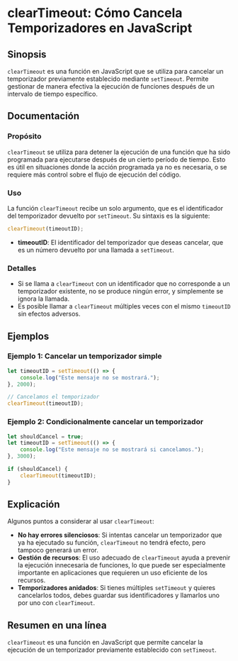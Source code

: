 <!--
Meta Description: # clearTimeout: Cómo Cancela Temporizadores en JavaScript ## Sinopsis `clearTimeout` es una función en JavaScript que se utiliza para cancelar un temp...
Meta Keywords: cleartimeout, que, temporizador, settimeout, timeoutid
-->

# clearTimeout: Cómo Cancela Temporizadores en JavaScript

## Sinopsis
`clearTimeout` es una función en JavaScript que se utiliza para cancelar un temporizador previamente establecido mediante `setTimeout`. Permite gestionar de manera efectiva la ejecución de funciones después de un intervalo de tiempo específico.

## Documentación

### Propósito
`clearTimeout` se utiliza para detener la ejecución de una función que ha sido programada para ejecutarse después de un cierto período de tiempo. Esto es útil en situaciones donde la acción programada ya no es necesaria, o se requiere más control sobre el flujo de ejecución del código.

### Uso
La función `clearTimeout` recibe un solo argumento, que es el identificador del temporizador devuelto por `setTimeout`. Su sintaxis es la siguiente:

```javascript
clearTimeout(timeoutID);
```

- **timeoutID**: El identificador del temporizador que deseas cancelar, que es un número devuelto por una llamada a `setTimeout`.

### Detalles
- Si se llama a `clearTimeout` con un identificador que no corresponde a un temporizador existente, no se produce ningún error, y simplemente se ignora la llamada.
- Es posible llamar a `clearTimeout` múltiples veces con el mismo `timeoutID` sin efectos adversos.

## Ejemplos

### Ejemplo 1: Cancelar un temporizador simple
```javascript
let timeoutID = setTimeout(() => {
    console.log("Este mensaje no se mostrará.");
}, 2000);

// Cancelamos el temporizador
clearTimeout(timeoutID);
```

### Ejemplo 2: Condicionalmente cancelar un temporizador
```javascript
let shouldCancel = true;
let timeoutID = setTimeout(() => {
    console.log("Este mensaje no se mostrará si cancelamos.");
}, 3000);

if (shouldCancel) {
    clearTimeout(timeoutID);
}
```

## Explicación
Algunos puntos a considerar al usar `clearTimeout`:

- **No hay errores silenciosos**: Si intentas cancelar un temporizador que ya ha ejecutado su función, `clearTimeout` no tendrá efecto, pero tampoco generará un error.
- **Gestión de recursos**: El uso adecuado de `clearTimeout` ayuda a prevenir la ejecución innecesaria de funciones, lo que puede ser especialmente importante en aplicaciones que requieren un uso eficiente de los recursos.
- **Temporizadores anidados**: Si tienes múltiples `setTimeout` y quieres cancelarlos todos, debes guardar sus identificadores y llamarlos uno por uno con `clearTimeout`.

## Resumen en una línea
`clearTimeout` es una función en JavaScript que permite cancelar la ejecución de un temporizador previamente establecido con `setTimeout`.